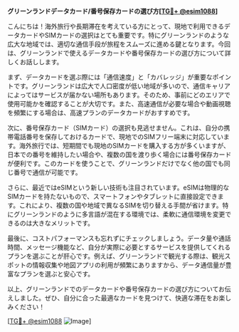 **グリーンランドデータカード/番号保存カードの選び方[[TG💪+ @esim1088](https://t.me/s/esim1088)]**

こんにちは！海外旅行や長期滞在を考えている方にとって、現地で利用できるデータカードやSIMカードの選択はとても重要です。特にグリーンランドのような広大な地域では、適切な通信手段が旅程をスムーズに進める鍵となります。今回は、グリーンランドで使えるデータカードや番号保存カードの選び方について詳しくお話しします。

まず、データカードを選ぶ際には「通信速度」と「カバレッジ」が重要なポイントです。グリーンランドは広大で人口密度が低い地域が多いので、通信キャリアによってはサービスが届かない場所もあります。そのため、事前にどのエリアで使用可能かを確認することが大切です。また、高速通信が必要な場合や動画視聴を頻繁にする場合は、高速プランのデータカードがおすすめです。

次に、番号保存カード（SIMカード）の選択も見逃せません。これは、自分の携帯電話番号を保存しておけるカードで、現地でのSIMフリー端末に対応しています。海外旅行では、短期間でも現地のSIMカードを購入する方が多くいますが、日本での番号を維持したい場合や、複数の国を渡り歩く場合には番号保存カードが便利です。このカードを使うことで、グリーンランドだけでなく他の国でも同じ番号で通信が可能です。

さらに、最近ではeSIMという新しい技術も注目されています。eSIMは物理的なSIMカードを持たないもので、スマートフォンやタブレットに直接設定できます。これにより、複数の国や地域で異なるSIMを切り替える手間が省けます。特にグリーンランドのように多言語が混在する環境では、柔軟に通信環境を変更できるのは大きなメリットです。

最後に、コストパフォーマンスも忘れずにチェックしましょう。データ量や通話時間、メッセージ機能など、自分が実際に必要とするサービスを提供してくれるプランを選ぶことが肝心です。例えば、グリーンランドで観光する際は、観光スポットの情報収集や地図アプリの利用が頻繁にありますから、データ通信量が豊富なプランを選ぶと安心です。

以上、グリーンランドでのデータカードや番号保存カードの選び方についてお伝えしました。ぜひ、自分に合った最適なカードを見つけて、快適な滞在をお楽しみください！

[[TG💪+ @esim1088](https://t.me/s/esim1088) ![Image](https://i.postimg.cc/Y0z9fWf4/image.png)]